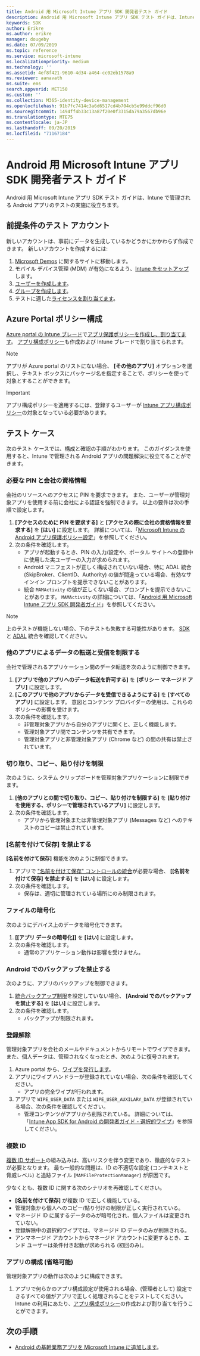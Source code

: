 ```yaml
---
title: Android 用 Microsoft Intune アプリ SDK 開発者テスト ガイド
description: Android 用 Microsoft Intune アプリ SDK テスト ガイドは、Intune で管理される Android アプリのテストに役立ちます。
keywords: SDK
author: Erikre
ms.author: erikre
manager: dougeby
ms.date: 07/09/2019
ms.topic: reference
ms.service: microsoft-intune
ms.localizationpriority: medium
ms.technology: ''
ms.assetid: 4ef8f421-9610-4d34-a464-cc02eb1578a9
ms.reviewer: aanavath
ms.suite: ems
search.appverid: MET150
ms.custom: ''
ms.collection: M365-identity-device-management
ms.openlocfilehash: 91b7fc7414c3a6d6517cd4b704cb5e99ddcf96d0
ms.sourcegitcommit: 1494ff4b33c13a87f20e0f3315da79a3567db96e
ms.translationtype: MTE75
ms.contentlocale: ja-JP
ms.lasthandoff: 09/20/2019
ms.locfileid: "71167184"
---
```

# <a name="microsoft-intune-app-sdk-for-android-developers-testing-guide"></a>Android 用 Microsoft Intune アプリ SDK 開発者テスト ガイド

Android 用 Microsoft Intune アプリ SDK テスト ガイドは、Intune で管理される Android アプリのテストの実施に役立ちます。  

## <a name="prerequisite-test-accounts"></a>前提条件のテスト アカウント
新しいアカウントは、事前にデータを生成しているかどうかにかかわらず作成できます。 新しいアカウントを作成するには:
1. [Microsoft Demos](https://demos.microsoft.com/environments/create/tenant) に関するサイトに移動します。 
2. モバイル デバイス管理 (MDM) が有効になるよう、[Intune をセットアップ](setup-steps.md)します。
3. [ユーザーを作成します](users-add.md)。
4. [グループを作成します](groups-add.md)。
5. テストに適した[ライセンスを割り当てます](licenses-assign.md)。


## <a name="azure-portal-policy-configuration"></a>Azure Portal ポリシー構成
[Azure portal の Intune ブレード](https://portal.azure.com/?feature.customportal=false#blade/Microsoft_Intune_Apps/MainMenu/14/selectedMenuItem/Overview)で[アプリ保護ポリシーを作成し、割り当てます](app-protection-policies.md)。 [アプリ構成ポリシー](app-configuration-policies-overview.md)も作成および Intune ブレードで割り当てられます。

> [!NOTE]
> アプリが Azure portal のリストにない場合、 **[その他のアプリ]** オプションを選択し、テキスト ボックスにパッケージ名を指定することで、ポリシーを使って対象とすることができます。

> [!IMPORTANT]
> アプリ構成ポリシーを適用するには、登録するユーザーが [Intune アプリ構成ポリシー](app-protection-policy.md)の対象となっている必要があります。

## <a name="test-cases"></a>テスト ケース

次のテスト ケースでは、構成と確認の手順がわかります。 このガイダンスを使用すると、Intune で管理される Android アプリの問題解決に役立てることができます。

### <a name="required-pin-and-corporate-credentials"></a>必要な PIN と会社の資格情報

会社のリソースへのアクセスに PIN を要求できます。 また、ユーザーが管理対象アプリを使用する前に会社による認証を強制できます。 以上の要件は次の手順で設定します。

1. **[アクセスのために PIN を要求する]** と **[アクセスの際に会社の資格情報を要求する]** を **[はい]** に設定します。 詳細については、「[Microsoft Intune の Android アプリ保護ポリシー設定](app-protection-policy-settings-android.md#access-requirements)」を参照してください。
2. 次の条件を確認します。
    - アプリが起動するとき、PIN の入力/設定や、ポータル サイトへの登録中に使用した実ユーザーの入力が求められます。
    - Android マニフェストが正しく構成されていない場合、特に ADAL 統合 (SkipBroker、ClientID、Authority) の値が間違っている場合、有効なサインイン プロンプトを提示できないことがあります。
    - 統合 `MAMActivity` の値が正しくない場合、プロンプトを提示できないことがあります。 `MAMActivity` の詳細については、「[Android 用 Microsoft Intune アプリ SDK 開発者ガイド](app-sdk-android.md)」を参照してください。

> [!NOTE] 
> 上のテストが機能しない場合、下のテストも失敗する可能性があります。 [SDK](app-sdk-android.md##sdk-integration) と [ADAL](app-sdk-android.md#configure-azure-active-directory-authentication-library-adal) 統合を確認してください。

### <a name="restrict-transferring-and-receiving-data-with-other-apps"></a>他のアプリによるデータの転送と受信を制限する
会社で管理されるアプリケーション間のデータ転送を次のように制御できます。

1. **[アプリで他のアプリへのデータ転送を許可する]** を **[ポリシー マネージド アプリ]** に設定します。
2. **[このアプリで他のアプリからデータを受信できるようにする]** を **[すべてのアプリ]** に設定します。 意図とコンテンツ プロバイダーの使用は、これらのポリシーの影響を受けます。
3. 次の条件を確認します。
    - 非管理対象アプリから自分のアプリに開くと、正しく機能します。
    - 管理対象アプリ間でコンテンツを共有できます。
    - 管理対象アプリと非管理対象アプリ (Chrome など) の間の共有は禁止されています。

### <a name="restrict-cut-copy-and-paste"></a>切り取り、コピー、貼り付けを制限
次のように、システム クリップボードを管理対象アプリケーションに制限できます。

1. **[他のアプリとの間で切り取り、コピー、貼り付けを制限する]** を **[貼り付けを使用する、ポリシーで管理されているアプリ]** に設定します。
2. 次の条件を確認します。
    - アプリから管理対象または非管理対象アプリ (Messages など) へのテキストのコピーは禁止されています。

### <a name="prevent-save-as"></a>**[名前を付けて保存]** を禁止する
**[名前を付けて保存]** 機能を次のように制御できます。

1. アプリで ["名前を付けて保存" コントロールの統合](app-sdk-android.md#example-determine-if-saving-to-device-or-cloud-storage-is-permitted)が必要な場合、 **[[名前を付けて保存] を禁止する]** を **[はい]** に設定します。
2. 次の条件を確認します。
    - 保存は、適切に管理されている場所にのみ制限されます。

### <a name="file-encryption"></a>ファイルの暗号化
次のようにデバイス上のデータを暗号化できます。

1. **[[アプリ データの暗号化]]** を **[はい]** に設定します。
2. 次の条件を確認します。
    - 通常のアプリケーション動作は影響を受けません。

### <a name="prevent-android-backups"></a>Android でのバックアップを禁止する
次のように、アプリのバックアップを制御できます。

1. [統合バックアップ制限](app-sdk-android.md#protecting-backup-data)を設定していない場合、 **[Android でのバックアップを禁止する]** を **[はい]** に設定します。
2. 次の条件を確認します。
    - バックアップが制限されます。

### <a name="unenrollment"></a>登録解除
管理対象アプリを会社のメールやドキュメントからリモートでワイプできます。また、個人データは、管理されなくなったとき、次のように復号されます。

1. Azure portal から、[ワイプを発行します](apps-selective-wipe.md)。
2. アプリにワイプ ハンドラーが登録されていない場合、次の条件を確認してください。
    - アプリの完全ワイプが行われます。
3. アプリで `WIPE_USER_DATA` または `WIPE_USER_AUXILARY_DATA` が登録されている場合、次の条件を確認してください。
    - 管理コンテンツがアプリから削除されている。 詳細については、「[Intune App SDK for Android の開発者ガイド - 選択的ワイプ](app-sdk-android.md#selective-wipe)」を参照してください。

### <a name="multi-identity"></a>複数 ID
[複数 ID サポート](app-sdk-android.md#multi-identity-optional)の組み込みは、高いリスクを伴う変更であり、徹底的なテストが必要となります。 最も一般的な問題は、ID の不適切な設定 (コンテキストと脅威レベル) と追跡ファイル (`MAMFileProtectionManager`) が原因です。

少なくとも、複数 ID に関する次のシナリオを再確認してください。

- **[名前を付けて保存]** が複数 ID で正しく機能している。
- 管理対象から個人へのコピー/貼り付けの制限が正しく実行されている。
- マネージド ID に属するデータのみが暗号化され、個人ファイルは変更されていない。
- 登録解除中の選択的ワイプでは、マネージド ID データのみが削除される。
- アンマネージド アカウントからマネージド アカウントに変更するとき、エンド ユーザーは条件付き起動が求められる (初回のみ)。

### <a name="app-configuration-optional"></a>アプリの構成 (省略可能)
管理対象アプリの動作は次のように構成できます。

1. アプリで何らかのアプリ構成設定が使用される場合、(管理者として) 設定できるすべての値がアプリで正しく処理されることをテストしてください。 Intune の利用にあたり、[アプリ構成ポリシー](app-configuration-policies-overview.md)の作成および割り当てを行うことができます。

## <a name="next-steps"></a>次の手順

- [Android の基幹業務アプリを Microsoft Intune に追加します](lob-apps-android.md)。
